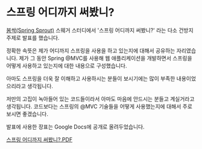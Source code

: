 스프링 어디까지 써봤니?
===================================================================================================


[봄싹(Spring Sprout)](http://springsprout.org) 스웨거 스터디에서 '스프링 어디까지 써봤니?' 라는 다소 건방지 주제로 발표를 했습니다.

정확한 속뜻은 제가 어디까지 스프링을 사용을 하고 있는지에 대해서 공유하는 자리였습니다. 제가 그 동안 Spring @MVC를 사용해 웹 애플리케이션을 개발하면서 스프링을 어떻게 사용하고 있는지에 대한 내용으로 구성했습니다.

아마도 스프링을 더욱 잘 이해하고 사용하시는 분들이 보시기에는 많이 부족한 내용이었으리라고 생각됩니다.

저만의 고집이 녹아들어 있는 코드들이라서 아마도 마음에 안드시는 분들고 계실거라고 생각됩니다. 코드보다는 스프링의 @MVC 기술들을 어떻게 사용했는지에 대해서 주로 보시면 좋겠습니다.

발표에 사용한 장표는 Google Docs에 공개로 올려두었습니다.

[스프링 어디까지 써봤니?.PDF](https://docs.google.com/viewer?a=v&pid=explorer&chrome=true&srcid=0B8gGLMwYxcXSNTdlYzg5ZDgtNzRiZS00ZjI0LWI2MmUtMzVhMmQyYTBkMjhi&hl=ko)